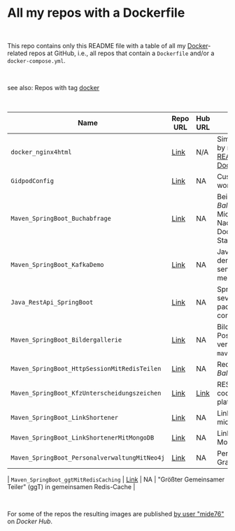 # All my repos with a Dockerfile #

<br>

This repo contains only this README file with a table of all my [Docker](https://www.docker.com/)-related repos at GitHub, i.e., all repos that 
contain a `Dockerfile` and/or a `docker-compose.yml`.

<br>

see also: Repos with tag [docker](https://github.com/MDecker-MobileComputing?tab=repositories&q=topic%3Adocker&type=source)

<br>

| Name | Repo URL | Hub URL | <Description |
| ---- | -------- | ------- | ------------ |
| `docker_nginx4html` | [Link](https://github.com/MDecker-MobileComputing/docker_nginx4html) | N/A | Simple HTML file served by nginx on Alpine Linux; [README with tutorial of Docker commands](https://github.com/MDecker-MobileComputing/docker_nginx4html/blob/master/README.md#docker-befehle) | 
| `GidpodConfig` | [Link](https://github.com/MDecker-MobileComputing/GitpodConfig) |NA | Custom configuration for a workspace at [gitpod.io](https://gitpod.io) |
| `Maven_SpringBoot_Buchabfrage` | [Link](https://github.com/MDecker-MobileComputing/Maven_SpringBoot_Buchabfrage) | NA | Beispiel für *Load Balancing* mit zwei Microservices; Log-Nachrichten werden in Docker laufenden ELK-Stack geschickt |
| `Maven_SpringBoot_KafkaDemo` | [Link](https://github.com/MDecker-MobileComputing/Maven_SpringBoot_KafkaDemo) | NA | Java program demonstrating how to send and receive Kafka messages |
| `Java_RestApi_SpringBoot` | [Link](https://github.com/MDecker-MobileComputing/Java_RestApi_SpringBoot) | NA | Spring Boot app providing several REST endpoints packaged in Docker container |
| `Maven_SpringBoot_Bildergallerie` | [Link](https://github.com/MDecker-MobileComputing/Maven_SpringBoot_Bildergallerie) | NA | Bildergallerie, kann auch PostgreSQL in Container verwenden (siehe `maven_start_postgres.bat`) |
| `Maven_SpringBoot_HttpSessionMitRedisTeilen` | [Link](https://github.com/MDecker-MobileComputing/Maven_SpringBoot_HttpSessionMitRedisTeilen) | NA | Redis und Nginx als *Load Balancer* |
| `Maven_SpringBoot_KfzUnterscheidungszeichen` | [Link](https://github.com/MDecker-MobileComputing/Maven_SpringBoot_KfzUnterscheidungszeichen) | [Link](https://hub.docker.com/repository/docker/mide76/kfz-kennzeichen/general) | REST-API to query the codes on German number plates for car |
| `Maven_SpringBoot_LinkShortener` | [Link](https://github.com/MDecker-MobileComputing/Maven_SpringBoot_LinkShortener) | NA | Link shortener with microservice architecture |
| `Maven_SpringBoot_LinkShortenerMitMongoDB` | [Link](https://github.com/MDecker-MobileComputing/Maven_SpringBoot_LinkShortenerMitMongoDB) | NA | Link-Shortener mit MongoDB als Monolith |
| `Maven_SpringBoot_PersonalverwaltungMitNeo4j` | [Link](https://github.com/MDecker-MobileComputing/Maven_SpringBoot_PersonalverwaltungMitNeo4j) | NA | Personalverwaltung mit Graphdatenbank "Neo4j" |

| `Maven_SpringBoot_ggtMitRedisCaching` | [Link](https://github.com/MDecker-MobileComputing/Maven_SpringBoot_ggtMitRedisCaching) | NA | "Größter Gemeinsamer Teiler" (ggT) in gemeinsamen Redis-Cache |


<br>

For some of the repos the resulting images are published [by user "mide76"](https://hub.docker.com/u/mide76) on *Docker Hub*.

<br>
